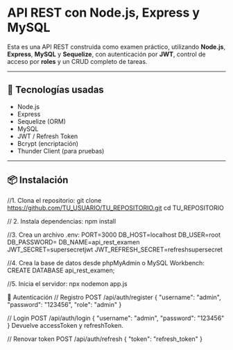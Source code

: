 # API REST con Node.js, Express y MySQL

Esta es una API REST construida como examen práctico, utilizando **Node.js**, **Express**, **MySQL** y **Sequelize**, con autenticación por **JWT**, control de acceso por **roles** y un CRUD completo de tareas.

---

## 🔧 Tecnologías usadas

- Node.js
- Express
- Sequelize (ORM)
- MySQL
- JWT / Refresh Token
- Bcrypt (encriptación)
- Thunder Client (para pruebas)

---

## 📦 Instalación

//1. Clona el repositorio:
git clone https://github.com/TU_USUARIO/TU_REPOSITORIO.git
cd TU_REPOSITORIO

// 2. Instala dependencias:
npm install

//3. Crea un archivo .env:
PORT=3000
DB_HOST=localhost
DB_USER=root
DB_PASSWORD=
DB_NAME=api_rest_examen
JWT_SECRET=supersecretjwt
JWT_REFRESH_SECRET=refreshsupersecret

//4. Crea la base de datos desde phpMyAdmin o MySQL Workbench:
CREATE DATABASE api_rest_examen;

//5. Inicia el servidor:
npx nodemon app.js

🔐 Autenticación
// Registro
POST /api/auth/register
{
  "username": "admin",
  "password": "123456",
  "role": "admin"
}

// Login
POST /api/auth/login
{
  "username": "admin",
  "password": "123456"
}
Devuelve accessToken y refreshToken.

// Renovar token
POST /api/auth/refresh
{
  "token": "refresh_token"
}